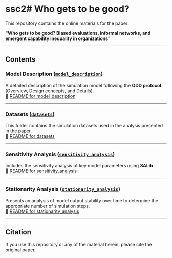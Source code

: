 # ssc2# Who gets to be good?

This repository contains the online materials for the paper:

**"Who gets to be good? Biased evaluations, informal networks, and emergent capability inequality in organizations"**

---

## Contents

### Model Description ([`model_description`](./model_description))
A detailed description of the simulation model following the **ODD protocol** (Overview, Design concepts, and Details).  
📘 [README for model_description](./model_description/README.md)

---

### Datasets ([`datasets`](./datasets))
This folder contains the simulation datasets used in the analysis presented in the paper.  
📘 [README for datasets](./datasets/README.md)

---

### Sensitivity Analysis ([`sensitivity_analysis`](./sensitivity_analysis))
Includes the sensitivity analysis of key model parameters using **SALib**.  
📘 [README for sensitivity_analysis](./sensitivity_analysis/README.md)

---

### Stationarity Analysis ([`stationarity_analysis`](./stationarity_analysis))
Presents an analysis of model output stability over time to determine the appropriate number of simulation steps.  
📘 [README for stationarity_analysis](./stationarity_analysis/README.md)

---

## Citation

If you use this repository or any of the material herein, please cite the original paper.
